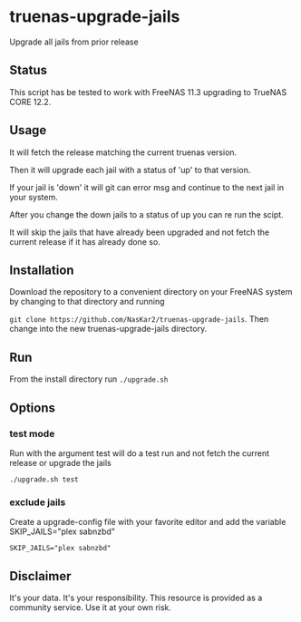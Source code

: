 # truenas-upgrade-jails
Upgrade all jails from prior release

## Status

This script has be tested to  work with FreeNAS 11.3 upgrading to TrueNAS CORE 12.2.

## Usage

It will fetch the release matching the current truenas version.

Then it will upgrade each jail with a status of 'up' to that version.

If your jail is 'down' it will git can error msg and continue to the next jail in your system.

After you change the down jails to a status of up you can re run the scipt.

It will skip the jails that have already been upgraded and not fetch the current release if it has already done so.

## Installation

Download the repository to a convenient directory on your FreeNAS system by changing to that directory and running

`git clone https://github.com/NasKar2/truenas-upgrade-jails`.  Then change into the new truenas-upgrade-jails directory.

## Run

From the install directory run
`./upgrade.sh`

## Options

### test mode

Run with the argument test will do a test run and not fetch the current release or upgrade the jails

`./upgrade.sh test`

### exclude jails

Create a upgrade-config file with your favorite editor and add the variable SKIP_JAILS="plex sabnzbd"

```
SKIP_JAILS="plex sabnzbd"
```

## Disclaimer
It's your data. It's your responsibility. This resource is provided as a community service. Use it at your own risk.

